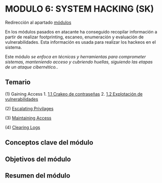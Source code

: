 # MODULO 6: SYSTEM HACKING (SK)

Redirección al apartado [módulos](https://github.com/ThePenguin304/CEHv12-Notas/tree/main/Modulos)

En los módulos pasados en atacante ha conseguido recopilar información a partir de realizar footprinting, escaneo, enumeración y evaluación de vulnerabilidades. Esta información es usada para realizar los hackeos en el sistema.

Este módulo *se enfoca en técnicas y herramientas para comprometer sistemas, manteniendo acceso y cubriendo huellas, siguiendo las etapas de un ataque cibernético.*.

## Temario
   (1) Gaining Access
      1. [1.1 Crakeo de contraseñas](https://github.com/ThePenguin304/CEHv12-Notas/blob/main/Modulos/Modulo%206/%231%20Crackeo%20de%20contrase%C3%B1as)
      2. [1.2 Explotación de vulnerabilidades](https://github.com/ThePenguin304/CEHv12-Notas/blob/main/Modulos/Modulo%206/%232%20Explotaci%C3%B3n%20de%20vulnerabilidades.md)      
   
   (2) [Escalating Privilages]( )

   (3) [Maintaining Access]( )

   (4) [Clearing Logs]( )

## Conceptos clave del módulo


## Objetivos del módulo


## Resumen del módulo


